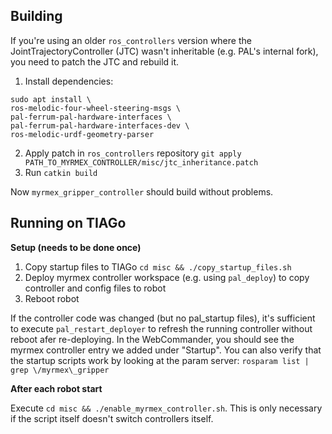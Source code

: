 
## Building

If you're using an older `ros_controllers` version where the JointTrajectoryController (JTC) wasn't inheritable (e.g. PAL's internal fork), you need to patch the JTC and rebuild it.

1. Install dependencies:
```
sudo apt install \
ros-melodic-four-wheel-steering-msgs \
pal-ferrum-pal-hardware-interfaces \
pal-ferrum-pal-hardware-interfaces-dev \
ros-melodic-urdf-geometry-parser
```
2. Apply patch in `ros_controllers` repository `git apply PATH_TO_MYRMEX_CONTROLLER/misc/jtc_inheritance.patch`
3. Run `catkin build` 

Now `myrmex_gripper_controller` should build without problems.

## Running on TIAGo

**Setup (needs to be done once)**

1. Copy startup files to TIAGo `cd misc && ./copy_startup_files.sh`
2. Deploy myrmex controller workspace (e.g. using `pal_deploy`) to copy controller and config files to robot
3. Reboot robot 

If the controller code was changed (but no pal_startup files), it's sufficient to execute `pal_restart_deployer` to refresh the running controller without reboot afer re-deploying.
In the WebCommander, you should see the myrmex controller entry we added under "Startup".
You can also verify that the startup scripts work by looking at the param server: `rosparam list | grep \/myrmex\_gripper`

**After each robot start**

Execute `cd misc && ./enable_myrmex_controller.sh`. This is only necessary if the script itself doesn't switch controllers itself.
